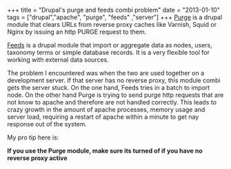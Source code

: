 +++
title = "Drupal's purge and feeds combi problem"
date = "2013-01-10"
tags = ["drupal","apache", "purge", "feeds" ,"server"]
+++
[Purge](http://drupal.org/project/purge) is a drupal module that clears URLs from reverse proxy caches like Varnish, Squid or Nginx by issuing an http PURGE request to them.

[Feeds](http://drupal.org/project/feeds) is a drupal module that import or aggregate data as nodes, users, taxonomy terms or simple database records. It is a very flexible tool for working with external data sources.

The problem I encountered was when the two are used together on a development server. If that server has no reverse proxy, this module combi gets the server stuck. On the one hand, Feeds tries in a batch to import node. On the other hand Purge is trying to send purge http requests that are not know to apache and therefore are not handled correctly. This leads to crazy growth in the amount of apache processes, memory usage and server load, requiring a restart of apache within a minute to get nay response out of the system.

My pro tip here is:

**If you use the Purge module, make sure its turned of if you have no reverse proxy active**
